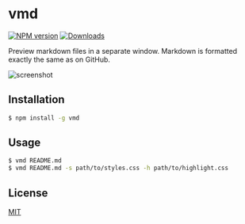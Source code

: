 # vmd
[![NPM version][npm-image]][npm-url]
[![Downloads][downloads-image]][downloads-url]

Preview markdown files in a separate window. Markdown is formatted exactly the
same as on GitHub.

![screenshot](./screenshot.png)

## Installation
```bash
$ npm install -g vmd
```

## Usage
```sh
$ vmd README.md
$ vmd README.md -s path/to/styles.css -h path/to/highlight.css
```

## License
[MIT](https://tldrlegal.com/license/mit-license)

[npm-image]: https://img.shields.io/npm/v/vmd.svg?style=flat-square
[npm-url]: https://npmjs.org/package/vmd
[downloads-image]: http://img.shields.io/npm/dm/vmd.svg?style=flat-square
[downloads-url]: https://npmjs.org/package/vmd

